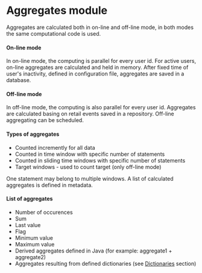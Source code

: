 # Aggregates module #
Aggregates are calculated both in on-line and off-line mode, in both modes the same computational code is used.
#### On-line mode ####
In on-line mode, the computing is parallel for every user id. For active users, on-line aggregates are calculated and held in memory. After fixed time of user's inactivity, defined in configuration file, aggregates are saved in a database.
#### Off-line mode ####
In off-line mode, the computing is also parallel for every user id. Aggregates are calculated basing on retail events saved in a repository. Off-line aggregating can be scheduled.
#### Types of aggregates ####

- Counted incremently for all data
- Counted in time window with specific number of statements
- Counted in sliding time windows with specific number of statements
- Target windows - used to count target (only off-line mode)

One statement may belong to multiple windows. A list of calculated aggregates is defined in metadata.

#### List of aggregates ####

- Number of occurences
- Sum
- Last value
- Flag
- Minimum value
- Maximum value
- Derived aggregates defined in Java (for example: aggregate1 + aggregate2)
- Aggregates resulting from defined dictionaries (see [Dictionaries](http://event-engine-documentation.readthedocs.io/en/latest/6.%20Components%20of%20metadata/#dictionaries) section)